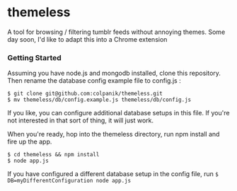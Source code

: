 themeless
=========

A tool for browsing / filtering tumblr feeds without annoying themes. Some day soon, I'd like to adapt this into a Chrome extension

### Getting Started

Assuming you have node.js and mongodb installed, clone this repository. Then rename the database config example file to config.js :

```
$ git clone git@github.com:colpanik/themeless.git
$ mv themeless/db/config.example.js themeless/db/config.js

```

If you like, you can configure additional database setups in this file. If you're not interested in that sort of thing, it will just work.

When you're ready, hop into the themeless directory, run npm install and fire up the app.

```
$ cd themeless && npm install
$ node app.js
```

If you have configured a different database setup in the config file, run `$ DB=myDifferentConfiguration node app.js`
